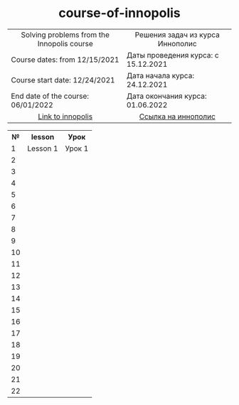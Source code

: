 <h1 align="center">course-of-innopolis</h1>

<table align="center" border="0">
  <tr>
    <td align="center">Solving problems from the Innopolis course</td><td align="center">Решения задач из курса Иннополис</td>
  </tr>
  <tr>
    <td>Course dates: from 12/15/2021</td><td>Даты проведения курса: с 15.12.2021</td>
  </tr>
  <tr>
    <td>Course start date: 12/24/2021</td><td>Дата начала курса: 24.12.2021</td>
  </tr>
  <tr>
    <td>End date of the course: 06/01/2022</td><td>Дата окончания курса: 01.06.2022</td>
  </tr>
  <tr>
    <td align="center"><a href="https://learn.innopolis.university/Students/Trainings">Link to innopolis</a></td><td align="center"><a href="https://learn.innopolis.university/Students/Trainings">Cсылка на иннополис</a></td>
  </tr>
</table>


<table>
  <tr>
    <th >№</th><th>lesson</th><th>Урок</th>
  </tr>

  <tr>
    <td>1</td><td>Lesson 1</td><td>Урок 1</td>
  </tr>

  <tr>
    <td>2</td><td> </td><td></td>
  </tr>

  <tr>
    <td>3</td><td> </td><td> </td>
  </tr>
  
  <tr>
    <td>4</td><td> </td><td></td>
  </tr>
  
  <tr>
    <td>5</td><td> </td><td> </td>
  </tr>

  <tr>
    <td>6</td><td> </td><td></td>
  </tr>

  <tr>
    <td>7</td><td> </td><td> </td>
  </tr>
  
  <tr>
    <td>8</td><td> </td><td></td>
  </tr>
  
  <tr>
    <td>9</td><td> </td><td> </td>
  </tr>

  <tr>
    <td>10</td><td> </td><td></td>
  </tr>
  
  <tr>
    <td>11</td><td> </td><td> </td>
  </tr>

  <tr>
    <td>12</td><td> </td><td></td>
  </tr>

  <tr>
    <td>13</td><td> </td><td> </td>
  </tr>
  
  <tr>
    <td>14</td><td> </td><td></td>
  </tr>
  
  <tr>
    <td>15</td><td> </td><td> </td>
  </tr>

  <tr>
    <td>16</td><td> </td><td></td>
  </tr>

  <tr>
    <td>17</td><td> </td><td> </td>
  </tr>
  
  <tr>
    <td>18</td><td> </td><td></td>
  </tr>
  
  <tr>
    <td>19</td><td> </td><td> </td>
  </tr>

  <tr>
    <td>20</td><td> </td><td></td>
  </tr>
  
  <tr>
    <td>21</td><td> </td><td> </td>
  </tr>

  <tr>
    <td>22</td><td> </td><td></td>
  </tr>
  
</table>
